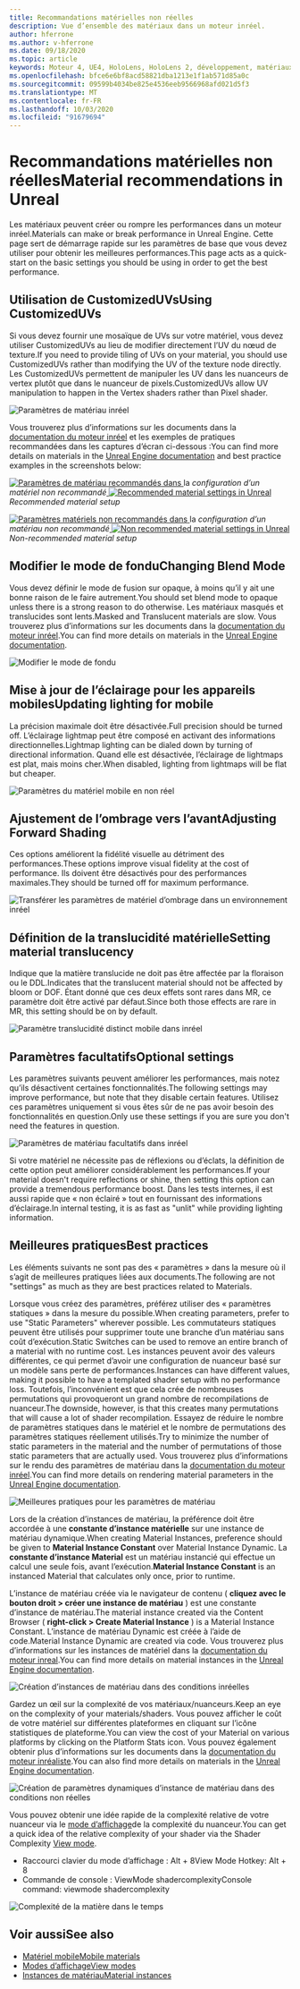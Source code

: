 ```yaml
---
title: Recommandations matérielles non réelles
description: Vue d’ensemble des matériaux dans un moteur inréel.
author: hferrone
ms.author: v-hferrone
ms.date: 09/18/2020
ms.topic: article
keywords: Moteur 4, UE4, HoloLens, HoloLens 2, développement, matériaux, documentation, guides, fonctionnalités, hologrammes, développement de jeux non réels
ms.openlocfilehash: bfce6e6bf8acd58821dba1213e1f1ab571d85a0c
ms.sourcegitcommit: 09599b4034be825e4536eeb9566968afd021d5f3
ms.translationtype: MT
ms.contentlocale: fr-FR
ms.lasthandoff: 10/03/2020
ms.locfileid: "91679694"
---
```

# <a name="material-recommendations-in-unreal"></a><span data-ttu-id="72dd9-104">Recommandations matérielles non réelles</span><span class="sxs-lookup"><span data-stu-id="72dd9-104">Material recommendations in Unreal</span></span>

<span data-ttu-id="72dd9-105">Les matériaux peuvent créer ou rompre les performances dans un moteur inréel.</span><span class="sxs-lookup"><span data-stu-id="72dd9-105">Materials can make or break performance in Unreal Engine.</span></span> <span data-ttu-id="72dd9-106">Cette page sert de démarrage rapide sur les paramètres de base que vous devez utiliser pour obtenir les meilleures performances.</span><span class="sxs-lookup"><span data-stu-id="72dd9-106">This page acts as a quick-start on the basic settings you should be using in order to get the best performance.</span></span>

## <a name="using-customizeduvs"></a><span data-ttu-id="72dd9-107">Utilisation de CustomizedUVs</span><span class="sxs-lookup"><span data-stu-id="72dd9-107">Using CustomizedUVs</span></span>

<span data-ttu-id="72dd9-108">Si vous devez fournir une mosaïque de UVs sur votre matériel, vous devez utiliser CustomizedUVs au lieu de modifier directement l’UV du nœud de texture.</span><span class="sxs-lookup"><span data-stu-id="72dd9-108">If you need to provide tiling of UVs on your material, you should use CustomizedUVs rather than modifying the UV of the texture node directly.</span></span> <span data-ttu-id="72dd9-109">Les CustomizedUVs permettent de manipuler les UV dans les nuanceurs de vertex plutôt que dans le nuanceur de pixels.</span><span class="sxs-lookup"><span data-stu-id="72dd9-109">CustomizedUVs allow UV manipulation to happen in the Vertex shaders rather than Pixel shader.</span></span> 

![Paramètres de matériau inréel](images/unreal-materials-img-01c.png)

<span data-ttu-id="72dd9-111">Vous trouverez plus d’informations sur les documents dans la [documentation du moteur inréel](https://docs.unrealengine.com/Platforms/Mobile/Materials/index.html) et les exemples de pratiques recommandées dans les captures d’écran ci-dessous :</span><span class="sxs-lookup"><span data-stu-id="72dd9-111">You can find more details on materials in the [Unreal Engine documentation](https://docs.unrealengine.com/Platforms/Mobile/Materials/index.html) and best practice examples in the screenshots below:</span></span>

<span data-ttu-id="72dd9-112">[ ![ Paramètres de matériau recommandés ](images/unreal-materials-img-01.png) dans ](images/unreal-materials-img-01.png#lightbox)la 
 *configuration d’un matériel non recommandé*</span><span class="sxs-lookup"><span data-stu-id="72dd9-112">[ ![Recommended material settings in Unreal](images/unreal-materials-img-01.png) ](images/unreal-materials-img-01.png#lightbox)
*Recommended material setup*</span></span>

<span data-ttu-id="72dd9-113">[ ![ Paramètres matériels non recommandés dans ](images/unreal-materials-img-01b.png) ](images/unreal-materials-img-01b.png#lightbox)la 
 *configuration d’un matériau non recommandé*</span><span class="sxs-lookup"><span data-stu-id="72dd9-113">[ ![Non recommended material settings in Unreal](images/unreal-materials-img-01b.png) ](images/unreal-materials-img-01b.png#lightbox)
*Non-recommended material setup*</span></span>

## <a name="changing-blend-mode"></a><span data-ttu-id="72dd9-114">Modifier le mode de fondu</span><span class="sxs-lookup"><span data-stu-id="72dd9-114">Changing Blend Mode</span></span>

<span data-ttu-id="72dd9-115">Vous devez définir le mode de fusion sur opaque, à moins qu’il y ait une bonne raison de le faire autrement.</span><span class="sxs-lookup"><span data-stu-id="72dd9-115">You should set blend mode to opaque unless there is a strong reason to do otherwise.</span></span> <span data-ttu-id="72dd9-116">Les matériaux masqués et translucides sont lents.</span><span class="sxs-lookup"><span data-stu-id="72dd9-116">Masked and Translucent materials are slow.</span></span> <span data-ttu-id="72dd9-117">Vous trouverez plus d’informations sur les documents dans la [documentation du moteur inréel](https://docs.unrealengine.com/Platforms/Mobile/Materials/index.html).</span><span class="sxs-lookup"><span data-stu-id="72dd9-117">You can find more details on materials in the [Unreal Engine documentation](https://docs.unrealengine.com/Platforms/Mobile/Materials/index.html).</span></span>

![Modifier le mode de fondu](images/unreal-materials-img-02.jpg)

## <a name="updating-lighting-for-mobile"></a><span data-ttu-id="72dd9-119">Mise à jour de l’éclairage pour les appareils mobiles</span><span class="sxs-lookup"><span data-stu-id="72dd9-119">Updating lighting for mobile</span></span>

<span data-ttu-id="72dd9-120">La précision maximale doit être désactivée.</span><span class="sxs-lookup"><span data-stu-id="72dd9-120">Full precision should be turned off.</span></span> <span data-ttu-id="72dd9-121">L’éclairage lightmap peut être composé en activant des informations directionnelles.</span><span class="sxs-lookup"><span data-stu-id="72dd9-121">Lightmap lighting can be dialed down by turning of directional information.</span></span> <span data-ttu-id="72dd9-122">Quand elle est désactivée, l’éclairage de lightmaps est plat, mais moins cher.</span><span class="sxs-lookup"><span data-stu-id="72dd9-122">When disabled, lighting from lightmaps will be flat but cheaper.</span></span>

![Paramètres du matériel mobile en non réel](images/unreal-materials-img-03.jpg)

## <a name="adjusting-forward-shading"></a><span data-ttu-id="72dd9-124">Ajustement de l’ombrage vers l’avant</span><span class="sxs-lookup"><span data-stu-id="72dd9-124">Adjusting Forward Shading</span></span>

<span data-ttu-id="72dd9-125">Ces options améliorent la fidélité visuelle au détriment des performances.</span><span class="sxs-lookup"><span data-stu-id="72dd9-125">These options improve visual fidelity at the cost of performance.</span></span> <span data-ttu-id="72dd9-126">Ils doivent être désactivés pour des performances maximales.</span><span class="sxs-lookup"><span data-stu-id="72dd9-126">They should be turned off for maximum performance.</span></span>

![Transférer les paramètres de matériel d’ombrage dans un environnement inréel](images/unreal-materials-img-04.jpg)

## <a name="setting-material-translucency"></a><span data-ttu-id="72dd9-128">Définition de la translucidité matérielle</span><span class="sxs-lookup"><span data-stu-id="72dd9-128">Setting material translucency</span></span>

<span data-ttu-id="72dd9-129">Indique que la matière translucide ne doit pas être affectée par la floraison ou le DDL.</span><span class="sxs-lookup"><span data-stu-id="72dd9-129">Indicates that the translucent material should not be affected by bloom or DOF.</span></span> <span data-ttu-id="72dd9-130">Étant donné que ces deux effets sont rares dans MR, ce paramètre doit être activé par défaut.</span><span class="sxs-lookup"><span data-stu-id="72dd9-130">Since both those effects are rare in MR, this setting should be on by default.</span></span>

![Paramètre translucidité distinct mobile dans inréel](images/unreal-materials-img-05.jpg)

## <a name="optional-settings"></a><span data-ttu-id="72dd9-132">Paramètres facultatifs</span><span class="sxs-lookup"><span data-stu-id="72dd9-132">Optional settings</span></span>

<span data-ttu-id="72dd9-133">Les paramètres suivants peuvent améliorer les performances, mais notez qu’ils désactivent certaines fonctionnalités.</span><span class="sxs-lookup"><span data-stu-id="72dd9-133">The following settings may improve performance, but note that they disable certain features.</span></span> <span data-ttu-id="72dd9-134">Utilisez ces paramètres uniquement si vous êtes sûr de ne pas avoir besoin des fonctionnalités en question.</span><span class="sxs-lookup"><span data-stu-id="72dd9-134">Only use these settings if you are sure you don't need the features in question.</span></span>

![Paramètres de matériau facultatifs dans inréel](images/unreal-materials-img-06.jpg)

<span data-ttu-id="72dd9-136">Si votre matériel ne nécessite pas de réflexions ou d’éclats, la définition de cette option peut améliorer considérablement les performances.</span><span class="sxs-lookup"><span data-stu-id="72dd9-136">If your material doesn't require reflections or shine, then setting this option can provide a tremendous performance boost.</span></span> <span data-ttu-id="72dd9-137">Dans les tests internes, il est aussi rapide que « non éclairé » tout en fournissant des informations d’éclairage.</span><span class="sxs-lookup"><span data-stu-id="72dd9-137">In internal testing, it is as fast as "unlit" while providing lighting information.</span></span>

## <a name="best-practices"></a><span data-ttu-id="72dd9-138">Meilleures pratiques</span><span class="sxs-lookup"><span data-stu-id="72dd9-138">Best practices</span></span>

<span data-ttu-id="72dd9-139">Les éléments suivants ne sont pas des « paramètres » dans la mesure où il s’agit de meilleures pratiques liées aux documents.</span><span class="sxs-lookup"><span data-stu-id="72dd9-139">The following are not "settings" as much as they are best practices related to Materials.</span></span>

<span data-ttu-id="72dd9-140">Lorsque vous créez des paramètres, préférez utiliser des « paramètres statiques » dans la mesure du possible.</span><span class="sxs-lookup"><span data-stu-id="72dd9-140">When creating parameters, prefer to use "Static Parameters" wherever possible.</span></span> <span data-ttu-id="72dd9-141">Les commutateurs statiques peuvent être utilisés pour supprimer toute une branche d’un matériau sans coût d’exécution.</span><span class="sxs-lookup"><span data-stu-id="72dd9-141">Static Switches can be used to remove an entire branch of a material with no runtime cost.</span></span> <span data-ttu-id="72dd9-142">Les instances peuvent avoir des valeurs différentes, ce qui permet d’avoir une configuration de nuanceur basé sur un modèle sans perte de performances.</span><span class="sxs-lookup"><span data-stu-id="72dd9-142">Instances can have different values, making it possible to have a templated shader setup with no performance loss.</span></span> <span data-ttu-id="72dd9-143">Toutefois, l’inconvénient est que cela crée de nombreuses permutations qui provoqueront un grand nombre de recompilations de nuanceur.</span><span class="sxs-lookup"><span data-stu-id="72dd9-143">The downside, however, is that this creates many permutations that will cause a lot of shader recompilation.</span></span> <span data-ttu-id="72dd9-144">Essayez de réduire le nombre de paramètres statiques dans le matériel et le nombre de permutations des paramètres statiques réellement utilisés.</span><span class="sxs-lookup"><span data-stu-id="72dd9-144">Try to minimize the number of static parameters in the material and the number of permutations of those static parameters that are actually used.</span></span> <span data-ttu-id="72dd9-145">Vous trouverez plus d’informations sur le rendu des paramètres de matériau dans la [documentation du moteur inréel](https://docs.unrealengine.com/Engine/Rendering/Materials/ExpressionReference/Parameters/index.html#staticswitchparameter).</span><span class="sxs-lookup"><span data-stu-id="72dd9-145">You can find more details on rendering material parameters in the [Unreal Engine documentation](https://docs.unrealengine.com/Engine/Rendering/Materials/ExpressionReference/Parameters/index.html#staticswitchparameter).</span></span>

![Meilleures pratiques pour les paramètres de matériau](images/unreal-materials-img-07.jpg)

<span data-ttu-id="72dd9-147">Lors de la création d’instances de matériau, la préférence doit être accordée à une **constante d’instance matérielle** sur une instance de matériau dynamique.</span><span class="sxs-lookup"><span data-stu-id="72dd9-147">When creating Material Instances, preference should be given to **Material Instance Constant** over Material Instance Dynamic.</span></span> <span data-ttu-id="72dd9-148">La **constante d’instance Material** est un matériau instancié qui effectue un calcul une seule fois, avant l’exécution.</span><span class="sxs-lookup"><span data-stu-id="72dd9-148">**Material Instance Constant** is an instanced Material that calculates only once, prior to runtime.</span></span>

<span data-ttu-id="72dd9-149">L’instance de matériau créée via le navigateur de contenu ( **cliquez avec le bouton droit > créer une instance de matériau** ) est une constante d’instance de matériau.</span><span class="sxs-lookup"><span data-stu-id="72dd9-149">The material instance created via the Content Browser ( **right-click > Create Material Instance** ) is a Material Instance Constant.</span></span> <span data-ttu-id="72dd9-150">L’instance de matériau Dynamic est créée à l’aide de code.</span><span class="sxs-lookup"><span data-stu-id="72dd9-150">Material Instance Dynamic are created via code.</span></span> <span data-ttu-id="72dd9-151">Vous trouverez plus d’informations sur les instances de matériel dans la [documentation du moteur inreal](https://docs.unrealengine.com/Engine/Rendering/Materials/MaterialInstances/index.html).</span><span class="sxs-lookup"><span data-stu-id="72dd9-151">You can find more details on material instances in the [Unreal Engine documentation](https://docs.unrealengine.com/Engine/Rendering/Materials/MaterialInstances/index.html).</span></span>

![Création d’instances de matériau dans des conditions inréelles](images/unreal-materials-img-08.png)

<span data-ttu-id="72dd9-153">Gardez un œil sur la complexité de vos matériaux/nuanceurs.</span><span class="sxs-lookup"><span data-stu-id="72dd9-153">Keep an eye on the complexity of your materials/shaders.</span></span> <span data-ttu-id="72dd9-154">Vous pouvez afficher le coût de votre matériel sur différentes plateformes en cliquant sur l’icône statistiques de plateforme.</span><span class="sxs-lookup"><span data-stu-id="72dd9-154">You can view the cost of your Material on various platforms by clicking on the Platform Stats icon.</span></span> <span data-ttu-id="72dd9-155">Vous pouvez également obtenir plus d’informations sur les documents dans la [documentation du moteur inréaliste](https://docs.unrealengine.com/Platforms/Mobile/Materials/index.html).</span><span class="sxs-lookup"><span data-stu-id="72dd9-155">You can also find more details on materials in the [Unreal Engine documentation](https://docs.unrealengine.com/Platforms/Mobile/Materials/index.html).</span></span>

![Création de paramètres dynamiques d’instance de matériau dans des conditions non réelles](images/unreal-materials-img-09.png)

<span data-ttu-id="72dd9-157">Vous pouvez obtenir une idée rapide de la complexité relative de votre nuanceur via le [mode d’affichage](https://docs.unrealengine.com/Engine/UI/LevelEditor/Viewports/ViewModes/index.html)de la complexité du nuanceur.</span><span class="sxs-lookup"><span data-stu-id="72dd9-157">You can get a quick idea of the relative complexity of your shader via the Shader Complexity [View mode](https://docs.unrealengine.com/Engine/UI/LevelEditor/Viewports/ViewModes/index.html).</span></span>

* <span data-ttu-id="72dd9-158">Raccourci clavier du mode d’affichage : Alt + 8</span><span class="sxs-lookup"><span data-stu-id="72dd9-158">View Mode Hotkey: Alt + 8</span></span>
* <span data-ttu-id="72dd9-159">Commande de console : ViewMode shadercomplexity</span><span class="sxs-lookup"><span data-stu-id="72dd9-159">Console command: viewmode shadercomplexity</span></span>

![Complexité de la matière dans le temps](images/unreal-materials-img-10.png)

## <a name="see-also"></a><span data-ttu-id="72dd9-161">Voir aussi</span><span class="sxs-lookup"><span data-stu-id="72dd9-161">See also</span></span>
* [<span data-ttu-id="72dd9-162">Matériel mobile</span><span class="sxs-lookup"><span data-stu-id="72dd9-162">Mobile materials</span></span>](https://docs.unrealengine.com/Platforms/Mobile/Materials/index.html)
* [<span data-ttu-id="72dd9-163">Modes d’affichage</span><span class="sxs-lookup"><span data-stu-id="72dd9-163">View modes</span></span>](https://docs.unrealengine.com/Engine/UI/LevelEditor/Viewports/ViewModes/index.html)
* [<span data-ttu-id="72dd9-164">Instances de matériau</span><span class="sxs-lookup"><span data-stu-id="72dd9-164">Material instances</span></span>](https://docs.unrealengine.com/Engine/Rendering/Materials/MaterialInstances/index.html)
